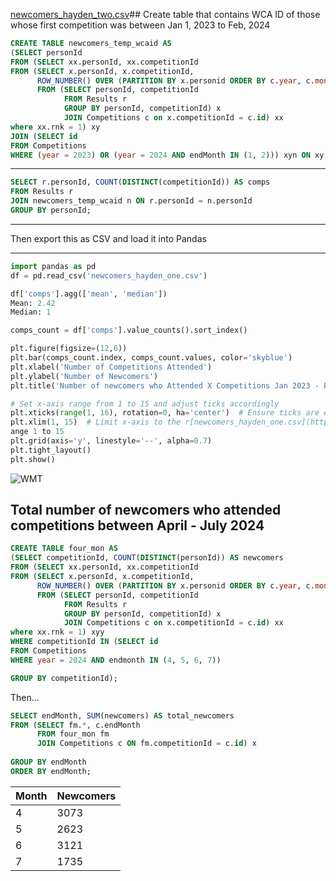 [newcomers_hayden_two.csv](https://github.com/user-attachments/files/17007306/newcomers_hayden_two.csv)## Create table that contains WCA ID of those whose first competition was between Jan 1, 2023 to Feb, 2024

```SQL
CREATE TABLE newcomers_temp_wcaid AS 
(SELECT personId
FROM (SELECT xx.personId, xx.competitionId
FROM (SELECT x.personId, x.competitionId, 
	  ROW_NUMBER() OVER (PARTITION BY x.personid ORDER BY c.year, c.month, c.day) as 'rnk'
	  FROM (SELECT personId, competitionId
			FROM Results r
			GROUP BY personId, competitionId) x
            JOIN Competitions c on x.competitionId = c.id) xx
where xx.rnk = 1) xy
JOIN (SELECT id
FROM Competitions
WHERE (year = 2023) OR (year = 2024 AND endMonth IN (1, 2))) xyn ON xy.competitionId = xyn.id);
```
------
```SQL
SELECT r.personId, COUNT(DISTINCT(competitionId)) AS comps
FROM Results r
JOIN newcomers_temp_wcaid n ON r.personId = n.personId
GROUP BY personId;
```
---
Then export this as CSV and load it into Pandas 

--------
```python
import pandas as pd
df = pd.read_csv('newcomers_hayden_one.csv')

df['comps'].agg(['mean', 'median'])
Mean: 2.42
Median: 1

comps_count = df['comps'].value_counts().sort_index()

plt.figure(figsize=(12,6))
plt.bar(comps_count.index, comps_count.values, color='skyblue')
plt.xlabel('Number of Competitions Attended')
plt.ylabel('Number of Newcomers')
plt.title('Number of newcomers who Attended X Competitions Jan 2023 - Feb 2024')

# Set x-axis range from 1 to 15 and adjust ticks accordingly
plt.xticks(range(1, 16), rotation=0, ha='center')  # Ensure ticks are evenly spaced from 1 to 15
plt.xlim(1, 15)  # Limit x-axis to the r[newcomers_hayden_one.csv](https://github.com/user-attachments/files/17007230/newcomers_hayden_one.csv)
ange 1 to 15
plt.grid(axis='y', linestyle='--', alpha=0.7)
plt.tight_layout()
plt.show()
```

![WMT](https://github.com/user-attachments/assets/c337f604-a4e4-48d3-87b2-943e20309a5b)


## Total number of newcomers who attended competitions between April - July 2024

```SQL
CREATE TABLE four_mon AS 
(SELECT competitionId, COUNT(DISTINCT(personId)) AS newcomers
FROM (SELECT xx.personId, xx.competitionId
FROM (SELECT x.personId, x.competitionId, 
	  ROW_NUMBER() OVER (PARTITION BY x.personid ORDER BY c.year, c.month, c.day) as 'rnk'
	  FROM (SELECT personId, competitionId
			FROM Results r
			GROUP BY personId, competitionId) x
            JOIN Competitions c on x.competitionId = c.id) xx
where xx.rnk = 1) xyy
WHERE competitionId IN (SELECT id
FROM Competitions 
WHERE year = 2024 AND endmonth IN (4, 5, 6, 7))

GROUP BY competitionId);
```

Then...

```SQL
SELECT endMonth, SUM(newcomers) AS total_newcomers
FROM (SELECT fm.*, c.endMonth
      FROM four_mon fm
      JOIN Competitions c ON fm.competitionId = c.id) x
      
GROUP BY endMonth
ORDER BY endMonth;
```

| Month | Newcomers |
|-------|-------|
|   4   |  3073 |
|   5   |  2623 |
|   6   |  3121 |
|   7   |  1735 |



